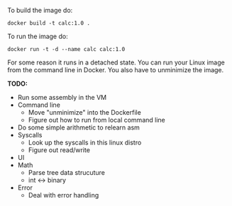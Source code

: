 To build the image do:

```
docker build -t calc:1.0 .
```

To run the image do:

```
docker run -t -d --name calc calc:1.0
```

For some reason it runs in a detached state. You can run your Linux image
from the command line in Docker. You also have to unminimize the image.

**TODO:**

- Run some assembly in the VM
- Command line
  - Move "unminimize" into the Dockerfile
  - Figure out how to run from local command line
- Do some simple arithmetic to relearn asm
- Syscalls
  - Look up the syscalls in this linux distro
  - Figure out read/write
- UI 
- Math
  - Parse tree data strucuture
  - int <-> binary
- Error
  - Deal with error handling
